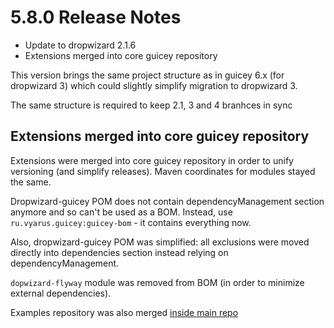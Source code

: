 # 5.8.0 Release Notes

* Update to dropwizard 2.1.6
* Extensions merged into core guicey repository

This version brings the same project structure as in guicey 6.x (for dropwizard 3) which 
could slightly simplify migration to dropwizard 3.

The same structure is required to keep 2.1, 3 and 4 branhces in sync


## Extensions merged into core guicey repository

Extensions were merged into core guicey repository in order to unify versioning (and simplify releases).
Maven coordinates for modules stayed the same.

Dropwizard-guicey POM does not contain dependencyManagement section anymore and so can't
be used as a BOM. Instead, use `ru.vyarus.guicey:guicey-bom` - it contains everything now.

Also, dropwizard-guicey POM was simplified: all exclusions were moved directly into dependencies section
instead relying on dependencyManagement.

`dopwizard-flyway` module was removed from BOM (in order to minimize external dependencies). 

Examples repository was also merged [inside main repo](https://github.com/xvik/dropwizard-guicey/tree/dw-2.1/examples)